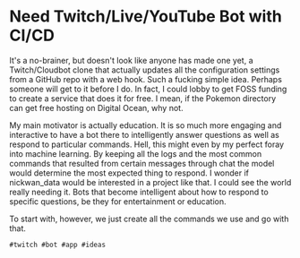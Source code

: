 # Need Twitch/Live/YouTube Bot with CI/CD

It's a no-brainer, but doesn't look like anyone has made one yet, a
Twitch/Cloudbot clone that actually updates all the configuration
settings from a GitHub repo with a web hook. Such a fucking simple idea.
Perhaps someone will get to it before I do. In fact, I could lobby to
get FOSS funding to create a service that does it for free. I mean, if
the Pokemon directory can get free hosting on Digital Ocean, why not.

My main motivator is actually education. It is so much more engaging and
interactive to have a bot there to intelligently answer questions as
well as respond to particular commands. Hell, this might even by my
perfect foray into machine learning. By keeping all the logs and the
most common commands that resulted from certain messages through chat
the model would determine the most expected thing to respond. I wonder
if nickwan_data would be interested in a project like that. I could see
the world really needing it. Bots that become intelligent about how to
respond to specific questions, be they for entertainment or education.

To start with, however, we just create all the commands we use and go
with that.

    #twitch #bot #app #ideas
